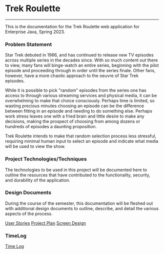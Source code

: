 # Trek Roulette

---
This is the documentation for the Trek Roulette web application for Enterprise Java, Spring 2023.

### Problem Statement

Star Trek debuted in 1966, and has continued to release new TV episodes across multiple series in the decades since.  With so much content out there to view, many fans will binge-watch an entire series, beginning with the pilot episode and proceeding through in order until the series finale.  Other fans, however, have a more chaotic approach to the oeuvre of Star Trek episodes.

While it is possible to pick "random" episodes from the series one has access to through various streaming services and physical media, it can be overwhelming to make that choice consciously.  Perhaps time is limited, so wasting precious minutes choosing an episode can be the difference between fitting in an episode and needing to do something else.  Perhaps work stress leaves one with a fried brain and little desire to make any decisions, making the prospect of choosing from among dozens or hundreds of episodes a daunting proposition.

Trek Roulette intends to make that random selection process less stressful, requiring minimal human input to select an episode and indicate what media will be used to view the show.
### Project Technologies/Techniques

The technologies to be used in this project will be documented here to outline the resources that have contributed to the functionality, security, and durability of the application.

### Design Documents

During the course of the semester, this documentation will be fleshed out with additional design documents to outline, describe, and detail the various aspects of the process.

[User Stories](userStories.md)
[Project Plan](projectPlan.md)
[Screen Design](tbd.md)

### TimeLog

[Time Log](timeLog.md) 
